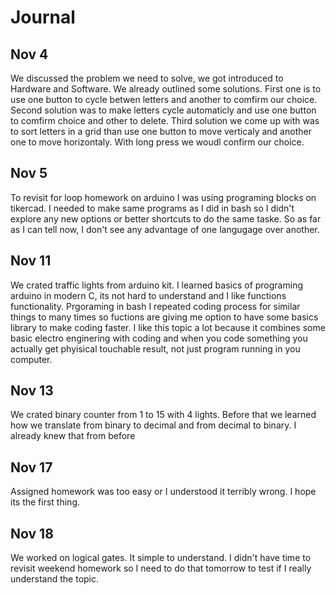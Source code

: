 # Journal

Nov 4
-------
We discussed the problem we need to solve, we got introduced to Hardware and Software. We already outlined some solutions. First one is to use one button to cycle betwen letters and another to comfirm our choice. Second solution was to make letters cycle automaticly and use one button to comfirm choice and other to delete. Third solution we come up with was to sort letters in a grid than use one button to move verticaly and another one to move horizontaly. With long press we woudl confirm our choice. 

Nov 5
-------
To revisit for loop homework on arduino I was using programing blocks on tikercad. I needed to make same programs as I did in bash so I didn't explore any new options or better shortcuts to do the same taske. So as far as I can tell now, I don't see any advantage of one langugage over another.

Nov 11
------
We crated traffic lights from arduino kit. I learned basics of programing arduino in modern C, its not hard to understand and I like functions functionality. Prgoraming in bash I repeated coding process for similar things to many times so fuctions are giving me option to have some basics library to make coding faster. I like this topic a lot because it combines some basic electro enginering with coding and when you code something you actually get phyisical touchable result, not just program running in you computer.

Nov 13
-------
We crated binary counter from 1 to 15 with 4 lights. Before that we learned how we translate from binary to decimal and from decimal to binary. I already knew that from before

Nov 17
--------
Assigned homework was too easy or I understood it terribly wrong. I hope its the first thing.

Nov 18
-----
We worked on logical gates. It simple to understand. I didn't have time to revisit weekend homework so I need to do that tomorrow to test if I really understand the topic.
